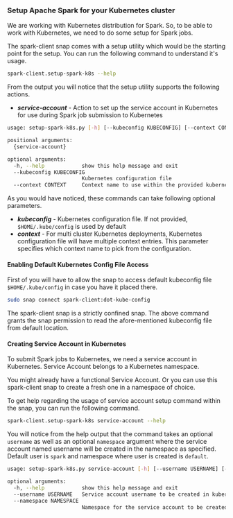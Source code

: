 ### Setup Apache Spark for your Kubernetes cluster
We are working with Kubernetes distribution for Spark. So, to be able to work with Kubernetes, we need to do some setup
for Spark jobs.

The spark-client snap comes with a setup utility which would be the starting point for the setup. You can
run the following command to understand it's usage.
```bash
spark-client.setup-spark-k8s --help
```

From the output you will notice that the setup utility supports the following actions.
* ***service-account*** - Action to set up the service account in Kubernetes for use during Spark job submission to Kubernetes

```bash
usage: setup-spark-k8s.py [-h] [--kubeconfig KUBECONFIG] [--context CONTEXT] {service-account} ...

positional arguments:
  {service-account}

optional arguments:
  -h, --help            show this help message and exit
  --kubeconfig KUBECONFIG
                        Kubernetes configuration file
  --context CONTEXT     Context name to use within the provided kubernetes configuration file
```

As you would have noticed, these commands can take following optional parameters.
* ***kubeconfig*** - Kubernetes configuration file. If not provided, ```$HOME/.kube/config``` is used by default
* ***context*** - For multi cluster Kubernetes deployments, Kubernetes configuration file will have multiple context entries. This parameter specifies which context name to pick from the configuration.

#### Enabling Default Kubernetes Config File Access

First of you will have to allow the snap to access default kubeconfig file ```$HOME/.kube/config``` in case you have it placed there.

```bash
sudo snap connect spark-client:dot-kube-config
```

The spark-client snap is a strictly confined snap. The above command grants the snap permission to read the afore-mentioned
kubeconfig file from default location.

#### Creating Service Account in Kubernetes
To submit Spark jobs to Kubernetes, we need a service account in Kubernetes. Service Account belongs to a Kubernetes namespace. 

You might already have a functional Service Account. Or you can use this spark-client snap to create a fresh one in a namespace of choice.

To get help regarding the usage of service account setup command within the snap, you can run the following command.

```bash
spark-client.setup-spark-k8s service-account --help
```

You will notice from the help output that the command takes an optional ```username``` as well as an optional ```namespace``` 
argument where the service account named username will be created in the namespace as specified. Default user is ```spark``` and namespace where user is created is ```default```.

```bash
usage: setup-spark-k8s.py service-account [-h] [--username USERNAME] [--namespace NAMESPACE]

optional arguments:
  -h, --help            show this help message and exit
  --username USERNAME   Service account username to be created in kubernetes. Default is spark
  --namespace NAMESPACE
                        Namespace for the service account to be created in kubernetes. Default is default namespace

```
